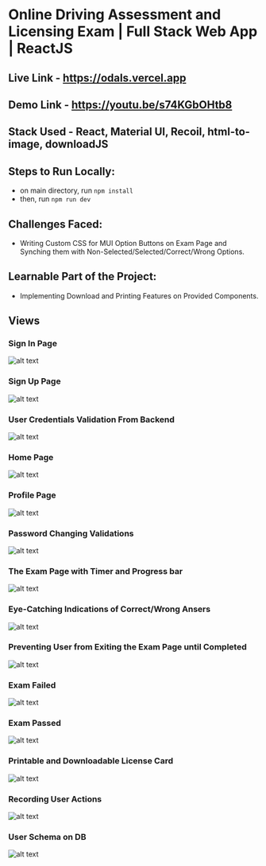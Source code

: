 # Online Driving Assessment and Licensing Exam | Full Stack Web App | ReactJS

## Live Link - https://odals.vercel.app

## Demo Link - https://youtu.be/s74KGbOHtb8

## Stack Used - React, Material UI, Recoil, html-to-image, downloadJS

## Steps to Run Locally:

- on main directory, run `npm install`
- then, run `npm run dev`

## Challenges Faced:

- Writing Custom CSS for MUI Option Buttons on Exam Page and Synching them with Non-Selected/Selected/Correct/Wrong Options.

## Learnable Part of the Project:

- Implementing Download and Printing Features on Provided Components.

## Views

### Sign In Page

![alt text](./views/1.png)

### Sign Up Page

![alt text](./views/2.png)

### User Credentials Validation From Backend

![alt text](./views/3.png)

### Home Page

![alt text](./views/4.png)

### Profile Page

![alt text](./views/5.png)

### Password Changing Validations

![alt text](./views/5-1.png)

### The Exam Page with Timer and Progress bar

![alt text](./views/6.png)

### Eye-Catching Indications of Correct/Wrong Ansers

![alt text](./views/7.png)

### Preventing User from Exiting the Exam Page until Completed

![alt text](./views/8.png)

### Exam Failed

![alt text](./views/9.png)

### Exam Passed

![alt text](./views/10.png)

### Printable and Downloadable License Card

![alt text](./views/10-1.png)

### Recording User Actions

![alt text](./views/11.png)

### User Schema on DB

![alt text](./views/12.png)
